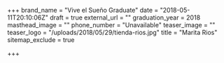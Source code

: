 +++
brand_name = "Vive el Sueño Graduate"
date = "2018-05-11T20:10:06Z"
draft = true
external_url = ""
graduation_year = 2018
masthead_image = ""
phone_number = "Unavailable"
teaser_image = ""
teaser_logo = "/uploads/2018/05/29/tienda-rios.jpg"
title = "Marita Rios"
sitemap_exclude = true

+++
